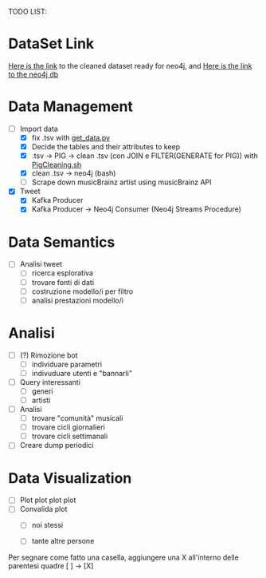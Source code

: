 TODO LIST:

# DataSet Link
[Here is the link](https://drive.google.com/drive/u/1/folders/1HVVPPZLErF-mhksggt2WvuVTie1Xd9HI) to the cleaned dataset
ready for neo4j, and [Here is the link to the neo4j db](https://drive.google.com/open?id=1ld8vAAavnh2mLTNPHpFOWlDrLjbH-y5Q)

# Data Management
- [ ] Import data
  - [x] fix .tsv with [get_data.py](https://github.com/pkasela/Sound-of-Data/blob/master/musicbrainz%20data/Data_Cleaning/get_data.py)
  - [x] Decide the tables and their attributes to keep
  - [x] .tsv -> PIG -> clean .tsv (con JOIN e FILTER(GENERATE for PIG)) with [PigCleaning.sh](https://github.com/pkasela/Sound-of-Data/blob/master/musicbrainz%20data/Data_Cleaning/PigCleaning.sh)
  - [x] clean .tsv -> neo4j (bash)
  - [ ] Scrape down musicBrainz artist using musicBrainz API 
- [x] Tweet
  - [x] Kafka Producer
  - [x] Kafka Producer -> Neo4j Consumer (Neo4j Streams Procedure)

# Data Semantics
- [ ] Analisi tweet
  - [ ] ricerca esplorativa
  - [ ] trovare fonti di dati
  - [ ] costruzione modello/i per filtro 
  - [ ] analisi prestazioni modello/i 

# Analisi
- [ ] (?) Rimozione bot
  - [ ] individuare parametri
  - [ ] indivuduare utenti e "bannarli"
- [ ] Query interessanti
  - [ ] generi
  - [ ] artisti
- [ ] Analisi
  - [ ] trovare "comunità" musicali
  - [ ] trovare cicli giornalieri
  - [ ] trovare cicli settimanali
- [ ] Creare dump periodici

# Data Visualization
- [ ] Plot plot plot plot
- [ ] Convalida plot
  - [ ] noi stessi
  - [ ] tante altre persone
  
  
Per segnare come fatto una casella, aggiungere una X all'interno delle parentesi quadre [ ] -> [X]
